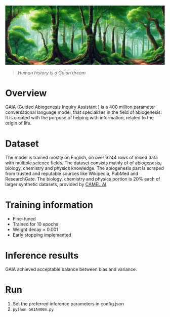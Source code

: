 ![](/static/nature-header.png)
  
> *Human history is a Gaian dream*
# Overview
  
GAIA (Guided Abiogenesis Inquiry Assistant ) is a 400 million parameter conversational language model, that specializes in the field of abiogenesis.
It is created with the purpose of helping with information, related to the origin of life.

# Dataset
The model is trained mostly on English, on over 6244 rows of mixed data with multiple science fields. The dataset consists mainly of of abiogenesis, biology, chemistry and physics knowledge. 
The abiogenesis part is scraped from trusted and reputable sources like Wikipedia, PubMed and ResearchGate. The biology, chemistry and physics portion is 20% each of larger synthetic datasets, provided by [CAMEL AI](https://huggingface.co/camel-ai).
  
# Training information
- Fine-tuned
- Trained for 10 epochs
- Weight decay = 0.001
- Early stopping implemented

# Inference results
GAIA achieved acceptable balance between bias and variance.

# Run
1. Set the preferred inference parameters in config.json
2. `python GAIA400m.py`
